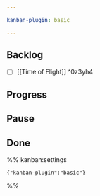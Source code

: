 ```yaml
---

kanban-plugin: basic

---
```


## Backlog

- [ ] [[Time of Flight]] ^0z3yh4


## Progress



## Pause



## Done





%% kanban:settings
```
{"kanban-plugin":"basic"}
```
%%